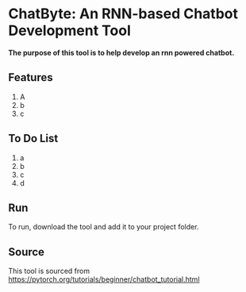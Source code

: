 # ChatByte: An RNN-based Chatbot Development Tool
**The purpose of this tool is to help develop an rnn powered chatbot.** 

## Features
1) A
2) b
3) c

## To Do List
1) a
2) b
3) c
4) d

## Run
To run, download the tool and add it to your project folder.

## Source
This tool is sourced from https://pytorch.org/tutorials/beginner/chatbot_tutorial.html
